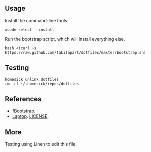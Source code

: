 ## Usage ##

Install the command-line tools. 

    xcode-select --install

Run the bootstrap script, which will install everything else.

    bash <(curl -s https://raw.github.com/takitapart/dotfiles/master/bootstrap.sh)


## Testing ##

    homesick unlink dotfiles
    rm -rf ~/.homesick/repos/dotfiles


## References ##

  - [fBootstrap](https://github.com/fbeeper/fBootstrap).
  - [Laptop](https://github.com/thoughtbot/laptop). [LICENSE](license).

## More

Testing using Linen to edit this file.